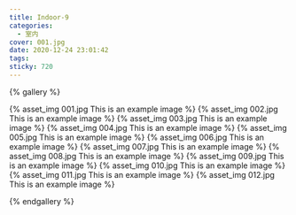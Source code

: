 ```yaml
---
title: Indoor-9
categories:
  - 室内
cover: 001.jpg
date: 2020-12-24 23:01:42
tags:
sticky: 720
---
```



{% gallery %}

{% asset_img 001.jpg This is an example image %}
{% asset_img 002.jpg This is an example image %}
{% asset_img 003.jpg This is an example image %}
{% asset_img 004.jpg This is an example image %}
{% asset_img 005.jpg This is an example image %}
{% asset_img 006.jpg This is an example image %}
{% asset_img 007.jpg This is an example image %}
{% asset_img 008.jpg This is an example image %}
{% asset_img 009.jpg This is an example image %}
{% asset_img 010.jpg This is an example image %}
{% asset_img 011.jpg This is an example image %}
{% asset_img 012.jpg This is an example image %}

{% endgallery %}